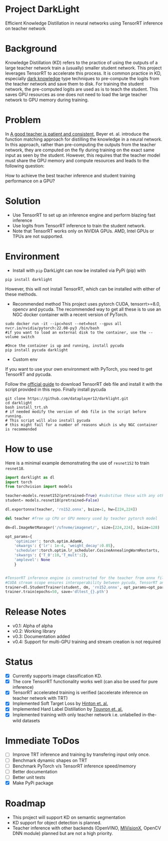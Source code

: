 # Project DarkLight
Efficient Knowledge Distillation in neural networks using TensorRT inference on teacher network

# Background
Knowledge Distillation (KD) refers to the practice of using the outputs of a large teacher network train a (usually) smaller student network. This project leverages TensorRT to accelerate this process. It is common practice in KD, especially [dark knowledge](https://arxiv.org/abs/1503.02531) type techniques to pre-compute the logits from the teacher network and save them to disk. For training the student network, the pre-computed logits are used as is to teach the student. This saves GPU resources as one does not need to load the large teacher network to GPU memory during training.

# Problem
In [A good teacher is patient and consistent](https://arxiv.org/abs/2106.05237), Beyer et. al. introduce the function matching approach for distilling the knowledge in a neural network. In this approach, rather than pre-computing the outputs from the teacher network, they are computed on the fly during training on the exact same input as seen by the student. However, this requires that the teacher model must share the GPU memory and compute resources and leads to the following question:

How to achieve the best teacher inference and student training performance on a GPU?

# Solution
- Use TensorRT to set up an inference engine and perform blazing fast inference
- Use logits from TensorRT inference to train the student network.
- Note that TensorRT works only on NVIDIA GPUs. AMD, Intel GPUs or TPUs are not supported.

# Environment

- Install with `pip`
DarkLight can now be installed via PyPi (pip) with
```Shell
pip install darklight
```

However, this will not install TensorRT, which can be installed with either of these methods.

- Recommended method
This project uses pytorch CUDA, tensorrt>=8.0, opencv and pycuda. The recommended way to get all these is to use an NGC docker container with a recent version of PyTorch.

```Shell
sudo docker run -it --ipc=host --net=host --gpus all nvcr.io/nvidia/pytorch:22.08-py3 /bin/bash
#if you want to load an external disk to the container, use the --volume switch

#Once the container is up and running, install pycuda
pip install pycuda darklight
```

- Custom env

If you want to use your own environment with PyTorch, you need to get TensorRT and pycuda.

Follow the [official guide](https://docs.nvidia.com/deeplearning/tensorrt/install-guide/index.html#installing-pip) to download TensorRT deb file and install it with the script provided in this repo. Finally install pycuda
```Shell
git clone https://github.com/dataplayer12/darklight.git
cd darklight
bash install_trt.sh
# if needed modify the version of deb file in the script before running.
# This script will also install pycuda
# this might fail for a number of reasons which is why NGC container is recommended
```

# How to use

Here is a minimal example demonstrating the use of `resnet152` to train `resnet18`.

```python
import darklight as dl
import torch
from torchvision import models

teacher=models.resnet152(pretrained=True) #substitue these with any other models you write
student= models.resnet18(pretrained=False)

dl.exportonnx(teacher, 'rn152.onnx', bsize=1, hw=[224,224])

del teacher #free up CPU or GPU memory used by teacher pytorch model

dm=dl.ImageNetManager('/sfnvme/imagenet/', size=[224,224], bsize=128)

opt_params={
	'optimizer': torch.optim.AdamW,
	'okwargs': {'lr': 1e-4, 'weight_decay':0.05},
	'scheduler':torch.optim.lr_scheduler.CosineAnnealingWarmRestarts,
	'skwargs': {'T_0':10,'T_mult':2},
	'amplevel': None
	}


#TensorRT inference engine is constructed for the teacher from onnx file
#CUDA stream scope ensures interoperability between pycuda, TensorRT and pytorch
trainer=dl.StudentTrainer(student, dm, 'rn152.onnx', opt_params=opt_params)
trainer.train(epochs=50, save='dltest_{}.pth')
```
# Release Notes
- v0.1: Alpha of alpha
- v0.2: Working library
- v0.3: Documentation added
- v0.4: Support for multi-GPU training and stream creation is not required

# Status
- [x] Currently supports image classification KD.
- [x] The core TensorRT functionality works well (can also be used for pure inference) 
- [x] TensorRT accelerated training is verified (accelerate inference on teacher network with TRT)
- [x] Implemented Soft Target Loss by [Hinton et. al.](https://arxiv.org/abs/1503.02531)
- [x] Implemented Hard Label Distillation by [Touvron et. al.](https://arxiv.org/abs/2012.12877)
- [x] Implemented training with only teacher network i.e. unlabelled in-the-wild datasets

# Immediate ToDos
- [ ] Improve TRT inference and training by transfering input only once.
- [ ] Benchmark dynamic shapes on TRT
- [ ] Benchmark PyTorch v/s TensorRT inference speed/memory
- [ ] Better documentation
- [ ] Better unit tests
- [x] Make PyPi package

# Roadmap

- This project will support KD on semantic segmentation
- KD support for object detection is planned.
- Teacher inference with other backends (OpenVINO, [MIVisionX](https://gpuopen-professionalcompute-libraries.github.io/MIVisionX/), OpenCV DNN module) planned but are not a high priority.
